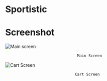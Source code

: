 # Sportistic

# Screenshot

      
![Main screen](https://github.com/Nurujjaman329/Ecommerce-Sports/assets/57903604/6d3cb335-3baa-465f-b486-bc206a612920)

                                    Main Screen


![Cart Screen](https://github.com/Nurujjaman329/Ecommerce-Sports/assets/57903604/5b8e49da-c4ad-4258-882f-25b72dd8738b)


                                   Cart Screen
